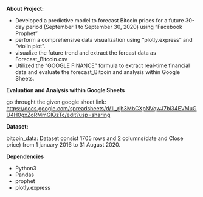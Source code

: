 **About Project:**
  * Developed a predictive model to forecast Bitcoin prices for a future 30-day period (September 1 to September 30, 2020) using “Facebook Prophet”
  * perform a comprehensive data visualization using “plotly.express” and “violin plot”.
  * visualize the future trend and extract the forcast data as Forecast_Bitcoin.csv
  * Utilized the “GOOGLE FINANCE” formula to extract real-time financial data and evaluate the forecast_Bitcoin and analysis within Google Sheets.

**Evaluation and Analysis within Google Sheets**

go throught the given google sheet link: https://docs.google.com/spreadsheets/d/1I_rjh3MbCXpNVqwJ7bi34EVMuGU4H0gxZoRMmGlQzTc/edit?usp=sharing

**Dataset:**

bitcoin_data: Dataset consist 1705 rows and 2 columns(date and Close price) from 1 january 2016 to 31 August 2020.

**Dependencies**

* Python3
* Pandas
* prophet
* plotly.express

